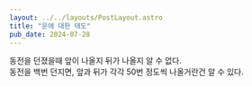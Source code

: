 ```yaml
---
layout: ../../layouts/PostLayout.astro
title: "운에 대한 태도"
pub_date: 2024-07-28
---
```


동전을 던졌을때 앞이 나올지 뒤가 나올지 알 수 없다.
<br/>
동전을 백번 던지면, 앞과 뒤가 각각 50번 정도씩 나올거란건 알 수 있다.
